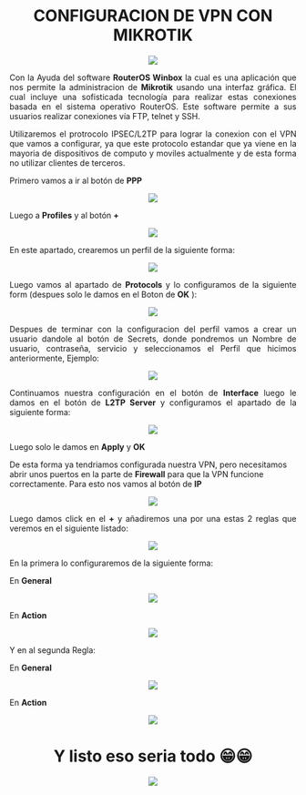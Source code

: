 
<H1><div align=center>CONFIGURACION DE VPN CON MIKROTIK</H1>

<div align=center><img src="img/img01.gif"></div>

<text style = "display:block; text-align: justify"> Con la Ayuda del software **RouterOS Winbox** la cual es una aplicación que nos permite la administracion de **Mikrotik** usando una interfaz gráfica. El cual incluye una sofisticada tecnología para realizar estas conexiones basada en el sistema operativo RouterOS. Este software permite a sus usuarios realizar conexiones vía FTP, telnet y SSH.

<text style = "display:block; text-align: justify"> Utilizaremos el protrocolo IPSEC/L2TP para lograr la conexion con el VPN que vamos a configurar, ya que este protocolo estandar que ya viene
en la mayoria de dispositivos de computo y moviles actualmente y de esta forma no utilizar clientes de terceros.

Primero vamos a ir al botón de **PPP**  
<div align=center><img src="img/img02.jpg"></div>

Luego a **Profiles** y al botón **+**
<div align=center><img src="img/img03.jpg"></div>

<text style = "display:block; text-align: justify">En este apartado, crearemos un perfil de la siguiente forma:
<div align=center><img src="img/img04.jpg"></div>

<text style = "display:block; text-align: justify"> Luego vamos al apartado de **Protocols** y lo configuramos de la siguiente form (despues solo le damos en el Boton de **OK** ):
<div align=center><img src="img/img05.jpg"></div>

<text style = "display:block; text-align: justify"> Despues de terminar con la configuracion del perfil vamos a crear un usuario dandole al botón de Secrets, donde pondremos un Nombre de usuario,
contraseña, servicio y seleccionamos el Perfil que hicimos anteriormente, Ejemplo:
<div align=center><img src="img/img06.jpg"></div>

<text style = "display:block; text-align: justify"> Continuamos nuestra configuración en el botón de **Interface** luego le damos en el botón de **L2TP Server** y configuramos el apartado de la siguiente forma:
<div align=center><img src="img/img07.jpg"></div>

<text style = "display:block; text-align: justify"> Luego solo le damos en **Apply** y **OK**

De esta forma ya tendriamos configurada nuestra VPN, pero necesitamos abrir unos puertos en la parte de **Firewall** para que la VPN funcione correctamente.
Para esto nos vamos al botón de **IP**
<div align=center><img src="img/img08.jpg"></div>

<text style = "display:block; text-align: justify"> Luego damos click en el **+** y añadiremos una por una estas 2 reglas que veremos en el siguiente listado:
<div align=center><img src="img/img09.jpg"></div>

<text style = "display:block; text-align: justify"> En la primera lo configuraremos de la siguiente forma: 

En **General** <div align=center><img src="img/img10.jpg"></div>

En **Action** <div align=center><img src="img/img11.jpg"></div>

Y en al segunda Regla: 

En **General** <div align=center><img src="img/img12.jpg"></div>  

En **Action** <div align=center><img src="img/img13.jpg"></div>

<H1><div align=center> Y listo eso seria todo 😁😁 </H1>
<div align=center><img src="img/img14.gif"></div>
